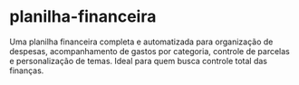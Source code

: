 # planilha-financeira
Uma planilha financeira completa e automatizada para organização de despesas, acompanhamento de gastos por categoria, controle de parcelas e personalização de temas. Ideal para quem busca controle total das finanças.
